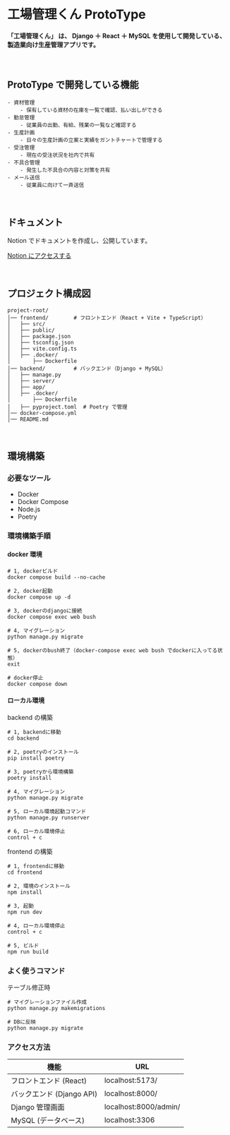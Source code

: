 # 工場管理くん ProtoType

#### 「工場管理くん」 は、 Django ＋ React ＋ MySQL を使用して開発している、製造業向け生産管理アプリです。

<br>

## ProtoType で開発している機能

```
- 資材管理
    - 保有している資材の在庫を一覧で確認、払い出しができる
- 勤怠管理
    - 従業員の出勤、有給、残業の一覧など確認する
- 生産計画
    - 日々の生産計画の立案と実績をガントチャートで管理する
- 受注管理
    - 現在の受注状況を社内で共有
- 不具合管理
    - 発生した不具合の内容と対策を共有
- メール送信
    - 従業員に向けて一斉送信
```

<br>

## ドキュメント

Notion でドキュメントを作成し、公開しています。

[Notion にアクセスする](https://cloud-cress-615.notion.site/1bb36de090e0802298cdc27922c53df4)

<br>

## プロジェクト構成図

```
project-root/
│── frontend/        # フロントエンド（React + Vite + TypeScript）
│   ├── src/
│   ├── public/
│   ├── package.json
│   ├── tsconfig.json
│   ├── vite.config.ts
│   ├── .docker/
│       ├── Dockerfile
│── backend/         # バックエンド（Django + MySQL）
│   ├── manage.py
│   ├── server/
│   ├── app/
│   ├── .docker/
│       ├── Dockerfile
│   ├── pyproject.toml  # Poetry で管理
│── docker-compose.yml
│── README.md
```

<br>

## 環境構築

### 必要なツール

- Docker
- Docker Compose
- Node.js
- Poetry

### 環境構築手順

#### docker 環境

```
# 1, dockerビルド
docker compose build --no-cache

# 2, docker起動
docker compose up -d

# 3, dockerのdjangoに接続
docker compose exec web bush

# 4, マイグレーション
python manage.py migrate

# 5, dockerのbush終了（docker-compose exec web bush でdockerに入ってる状態）
exit

# docker停止
docker compose down
```

#### ローカル環境

backend の構築

```
# 1, backendに移動
cd backend

# 2, poetryのインストール
pip install poetry

# 3, poetryから環境構築
poetry install

# 4, マイグレーション
python manage.py migrate

# 5, ローカル環境起動コマンド
python manage.py runserver

# 6, ローカル環境停止
control + c

```

frontend の構築

```
# 1, frontendに移動
cd frontend

# 2, 環境のインストール
npm install

# 3, 起動
npm run dev

# 4, ローカル環境停止
control + c

# 5, ビルド
npm run build

```

### よく使うコマンド

テーブル修正時

```
# マイグレーションファイル作成
python manage.py makemigrations

# DBに反映
python manage.py migrate

```

### アクセス方法

| 機能                      | URL                   |
| ------------------------- | --------------------- |
| フロントエンド (React)    | localhost:5173/       |
| バックエンド (Django API) | localhost:8000/       |
| Django 管理画面           | localhost:8000/admin/ |
| MySQL (データベース)      | localhost:3306        |
